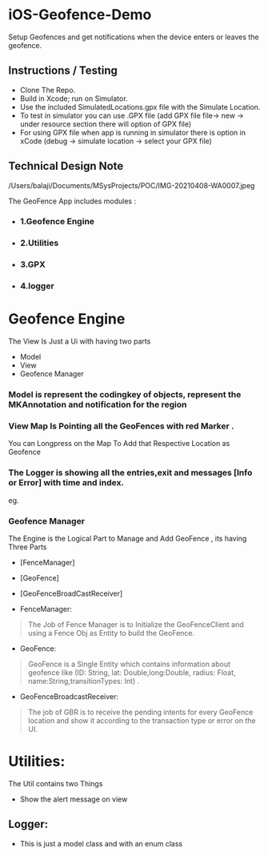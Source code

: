 # iOS-Geofence-Demo
Setup Geofences and get notifications when the device enters or leaves the geofence.

## Instructions / Testing
 - Clone The Repo.
 - Build in Xcode; run on Simulator.
 - Use the included SimulatedLocations.gpx file with the Simulate Location.
 -  To test in simulator you can use .GPX file (add GPX file file-> new -> under resource section there will option of GPX file)
 - For using GPX file when app is running in simulator there is option in xCode (debug -> simulate location -> select your GPX file)



## Technical Design Note
/Users/balaji/Documents/MSysProjects/POC/IMG-20210408-WA0007.jpeg

The GeoFence App  includes modules :
- ### 1.Geofence Engine
- ### 2.Utilities
- ### 3.GPX
- ### 4.logger


# Geofence Engine
The View Is Just a Ui with having two parts 
 - Model
 - View
 - Geofence Manager

### Model is represent the codingkey of objects, represent the MKAnnotation and notification for the region
### View Map Is Pointing all the GeoFences with red Marker .
You can Longpress on the Map To Add that Respective Location as Geofence

### The Logger is showing all the entries,exit and messages [Info or Error] with time and index.
eg.
### Geofence Manager
The Engine is the Logical Part to Manage and Add GeoFence , its having Three Parts
- [FenceManager] 
- [GeoFence] 
- [GeoFenceBroadCastReceiver] 
  
- FenceManager:
> The Job of Fence Manager is to Initialize the GeoFenceClient and using a Fence Obj as Entity to build the GeoFence.
- GeoFence:
> GeoFence is a Single Entity which contains information about geofence
> like (ID: String, lat: Double,long:Double, radius: Float, name:String,transitionTypes: Int) . 
- GeoFenceBroadcastReceiver:
> The job of GBR is to receive the pending intents for every GeoFence location and show it according to the transaction type or error on the UI.


# Utilities:
The Util contains two Things  
  - Show the alert message on view 

## Logger:
- This is just a model class and with an enum class 

